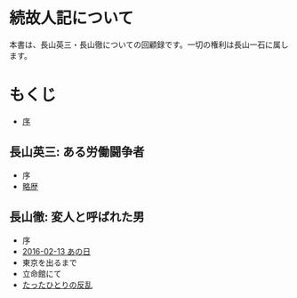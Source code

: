 # 続故人記について

本書は、長山英三・長山徹についての回顧録です。一切の権利は長山一石に属します。

# もくじ

- [序](introduction.md)

## 長山英三: ある労働闘争者

- 序
- [略歴](eizo/profile.md)

## 長山徹: 変人と呼ばれた男

- 序
- [2016-02-13 あの日](toru/death.md)
- 東京を出るまで
- 立命館にて
- [たったひとりの反乱](toru/lonley_rebel.md)
